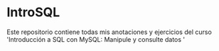 # IntroSQL
Este repositorio contiene todas mis anotaciones y ejercicios del curso 'Introducción a SQL con MySQL: Manipule y consulte datos '
